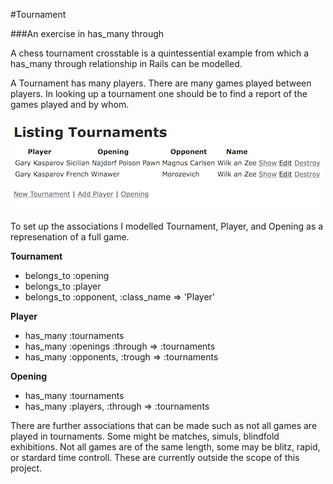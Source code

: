 #Tournament

###An exercise in has_many through

A chess tournament crosstable is a quintessential example from which a has_many through relationship in Rails can be modelled.

A Tournament has many players.  There are many games played between players. In looking up a tournament one should be to find a report of the games played and by whom.

![alt tag](public/cross_table.png)

To set up the associations I modelled Tournament, Player, and Opening as a represenation of a full game.  

<strong>Tournament</strong>

*  belongs_to :opening
*  belongs_to :player
*  belongs_to :opponent, :class_name => 'Player'

<strong> Player </strong>

*  has_many :tournaments
*  has_many :openings :through => :tournaments
*  has_many :opponents, :trough => :tournaments

<strong>Opening</strong>

*  has_many :tournaments
*  has_many :players, :through => :tournaments

There are further associations that can be made such as not all games are played in tournaments.  Some might be matches, simuls, blindfold exhibitions.  Not all games are of the same length, some may be blitz, rapid, or stardard time controll.  These are currently outside the scope of this project.
